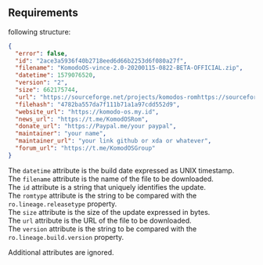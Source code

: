 Requirements
-------------------
following structure:
```json
{
  "error": false,
  "id": "2ace3a5936f40b2718eed6d66b2253d6f080a27f",
  "filename": "KomodoOS-vince-2.0-20200115-0822-BETA-OFFICIAL.zip",
  "datetime": 1579076520,
  "version": "2",
  "size": 662175744,
  "url": "https://sourceforge.net/projects/komodos-romhttps://sourceforge.net/projects/komodos-rom/files/device/file",
  "filehash": "4782ba557da7f111b71a1a97cdd552d9",
  "website_url": "https://komodo-os.my.id",
  "news_url": "https://t.me/KomodOSRom",
  "donate_url": "https://Paypal.me/your paypal",
  "maintainer": "your name",
  "maintainer_url": "your link github or xda or whatever",
  "forum_url": "https://t.me/KomodOSGroup"
}
```

The `datetime` attribute is the build date expressed as UNIX timestamp.  
The `filename` attribute is the name of the file to be downloaded.  
The `id` attribute is a string that uniquely identifies the update.  
The `romtype` attribute is the string to be compared with the `ro.lineage.releasetype` property.  
The `size` attribute is the size of the update expressed in bytes.  
The `url` attribute is the URL of the file to be downloaded.  
The `version` attribute is the string to be compared with the `ro.lineage.build.version` property.  

Additional attributes are ignored.

